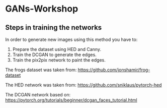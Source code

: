 # GANs-Workshop

## Steps in training the networks

In order to generate new images using this method you have to:

1. Prepare the dataset using HED and Canny.
2. Train the DCGAN to generate the edges.
3. Train the pix2pix network to paint the edges.

The frogs dataset was taken from: https://github.com/jonshamir/frog-dataset

The HED network was taken from: https://github.com/sniklaus/pytorch-hed

The DCGAN network based on: https://pytorch.org/tutorials/beginner/dcgan_faces_tutorial.html
